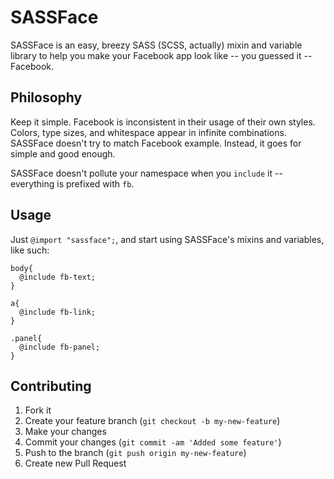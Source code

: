 SASSFace
========

SASSFace is an easy, breezy SASS (SCSS, actually) mixin and variable library to
help you make your Facebook app look like -- you guessed it -- Facebook.

## Philosophy

Keep it simple. Facebook is inconsistent in their usage of their own styles.
Colors, type sizes, and whitespace appear in infinite combinations. SASSFace
doesn't try to match Facebook example. Instead, it goes for simple and good
enough.

SASSFace doesn't pollute your namespace when you `include` it -- everything is
prefixed with `fb`.

## Usage

Just `@import "sassface";`, and start using SASSFace's mixins and variables,
like such:

```
body{
  @include fb-text;
}

a{
  @include fb-link;
}

.panel{
  @include fb-panel;
}
```

## Contributing

1. Fork it
2. Create your feature branch (`git checkout -b my-new-feature`)
3. Make your changes
4. Commit your changes (`git commit -am 'Added some feature'`)
5. Push to the branch (`git push origin my-new-feature`)
6. Create new Pull Request

